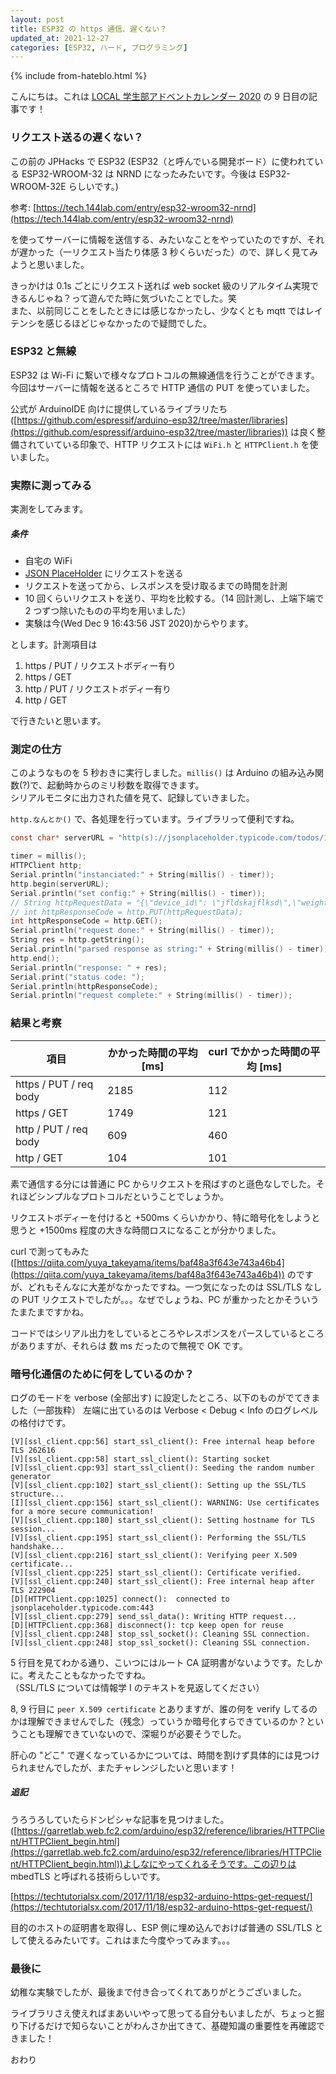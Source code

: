 ```yaml
---
layout: post
title: ESP32 の https 通信、遅くない？
updated_at: 2021-12-27
categories: [ESP32, ハード, プログラミング]
---
```


{% include from-hateblo.html %}

こんにちは。これは [LOCAL 学生部アドベントカレンダー 2020](https://adventar.org/calendars/5137) の 9 日目の記事です！

### リクエスト送るの遅くない？

この前の JPHacks で ESP32 (ESP32（と呼んでいる開発ボード）に使われている ESP32-WROOM-32 は NRND になったみたいです。今後は ESP32-WROOM-32E らしいです。)

参考: [https://tech.144lab.com/entry/esp32-wroom32-nrnd](https://tech.144lab.com/entry/esp32-wroom32-nrnd)

を使ってサーバーに情報を送信する、みたいなことをやっていたのですが、それが遅かった（一リクエスト当たり体感 3 秒くらいだった）ので、詳しく見てみようと思いました。

きっかけは 0.1s ごとにリクエスト送れば web socket 級のリアルタイム実現できるんじゃね？って遊んでた時に気づいたことでした。笑  
また、以前同じことをしたときには感じなかったし、少なくとも mqtt ではレイテンシを感じるほどじゃなかったので疑問でした。

### ESP32 と無線

ESP32 は Wi-Fi に繋いで様々なプロトコルの無線通信を行うことができます。今回はサーバーに情報を送るところで HTTP 通信の PUT を使っていました。

公式が ArduinoIDE 向けに提供しているライブラリたち ([https://github.com/espressif/arduino-esp32/tree/master/libraries](https://github.com/espressif/arduino-esp32/tree/master/libraries)) は良く整備されていている印象で、HTTP リクエストには `WiFi.h` と `HTTPClient.h` を使いました。

### 実際に測ってみる

実測をしてみます。

##### 条件

- 自宅の WiFi
- [JSON PlaceHolder](https://jsonplaceholder.typicode.com/) にリクエストを送る
- リクエストを送ってから、レスポンスを受け取るまでの時間を計測
- 10 回くらいリクエストを送り、平均を比較する。（14 回計測し、上端下端で 2 つずつ除いたものの平均を用いました）
- 実験は今(Wed Dec 9 16:43:56 JST 2020)からやります。

とします。計測項目は

1. https / PUT / リクエストボディー有り
2. https / GET
3. http / PUT / リクエストボディー有り
4. http / GET

で行きたいと思います。

### 測定の仕方

このようなものを 5 秒おきに実行しました。`millis()` は Arduino の組み込み関数(?)で、起動時からのミリ秒数を取得できます。  
シリアルモニタに出力された値を見て、記録していきました。

`http.なんとか()` で、各処理を行っています。ライブラリって便利ですね。

```c
const char* serverURL = "http(s)://jsonplaceholder.typicode.com/todos/1";

timer = millis();
HTTPClient http;
Serial.println("instanciated:" + String(millis() - timer));
http.begin(serverURL);
Serial.println("set config:" + String(millis() - timer));
// String httpRequestData = "{\"device_id\": \"jfldskajflksd\",\"weight\":\"123\"}";
// int httpResponseCode = http.PUT(httpRequestData);
int httpResponseCode = http.GET();
Serial.println("request done:" + String(millis() - timer));
String res = http.getString();
Serial.println("parsed response as string:" + String(millis() - timer));
http.end();
Serial.println("response: " + res);
Serial.print("status code: ");
Serial.println(httpResponseCode);
Serial.println("request complete:" + String(millis() - timer));
```

### 結果と考察

| 項目                   | かかった時間の平均 [ms] | curl でかかった時間の平均 [ms] |
| ---------------------- | ----------------------- | ------------------------------ |
| https / PUT / req body | 2185                    | 112                            |
| https / GET            | 1749                    | 121                            |
| http / PUT / req body  | 609                     | 460                            |
| http / GET             | 104                     | 101                            |

素で通信する分には普通に PC からリクエストを飛ばすのと遜色なしでした。それほどシンプルなプロトコルだということでしょうか。

リクエストボディーを付けると +500ms くらいかかり、特に暗号化をしようと思うと +1500ms 程度の大きな時間ロスになることが分かりました。

curl で測ってもみた ([https://qiita.com/yuya_takeyama/items/baf48a3f643e743a46b4](https://qiita.com/yuya_takeyama/items/baf48a3f643e743a46b4)) のですが、どれもそんなに大差がなかったですね。一つ気になったのは SSL/TLS なしの PUT リクエストでしたが。。。なぜでしょうね、PC が重かったとかそういうたまたまですかね。

コードではシリアル出力をしているところやレスポンスをパースしているところがありますが、それらは 数 ms だったので無視で OK です。

### 暗号化通信のために何をしているのか？

ログのモードを verbose (全部出す) に設定したところ、以下のものがでてきました（一部抜粋）
左端に出ているのは Verbose < Debug < Info のログレベルの格付けです。

```
[V][ssl_client.cpp:56] start_ssl_client(): Free internal heap before TLS 262616
[V][ssl_client.cpp:58] start_ssl_client(): Starting socket
[V][ssl_client.cpp:93] start_ssl_client(): Seeding the random number generator
[V][ssl_client.cpp:102] start_ssl_client(): Setting up the SSL/TLS structure...
[I][ssl_client.cpp:156] start_ssl_client(): WARNING: Use certificates for a more secure communication!
[V][ssl_client.cpp:180] start_ssl_client(): Setting hostname for TLS session...
[V][ssl_client.cpp:195] start_ssl_client(): Performing the SSL/TLS handshake...
[V][ssl_client.cpp:216] start_ssl_client(): Verifying peer X.509 certificate...
[V][ssl_client.cpp:225] start_ssl_client(): Certificate verified.
[V][ssl_client.cpp:240] start_ssl_client(): Free internal heap after TLS 222904
[D][HTTPClient.cpp:1025] connect():  connected to jsonplaceholder.typicode.com:443
[V][ssl_client.cpp:279] send_ssl_data(): Writing HTTP request...
[D][HTTPClient.cpp:368] disconnect(): tcp keep open for reuse
[V][ssl_client.cpp:248] stop_ssl_socket(): Cleaning SSL connection.
[V][ssl_client.cpp:248] stop_ssl_socket(): Cleaning SSL connection.
```

5 行目を見てわかる通り、こいつにはルート CA 証明書がないようです。たしかに。考えたこともなかったですね。  
（SSL/TLS については情報学 Ⅰ のテキストを見返してください）

8, 9 行目に `peer X.509 certificate` とありますが、誰の何を verify してるのかは理解できませんでした（残念）っていうか暗号化すらできているのか？ということも理解できていないので、深堀りが必要そうでした。

肝心の "どこ" で遅くなっているかについては、時間を割けず具体的には見つけられませんでしたが、またチャレンジしたいと思います！

##### 追記

うろうろしていたらドンピシャな記事を見つけました。([https://garretlab.web.fc2.com/arduino/esp32/reference/libraries/HTTPClient/HTTPClient_begin.html](https://garretlab.web.fc2.com/arduino/esp32/reference/libraries/HTTPClient/HTTPClient_begin.html))よしなにやってくれるそうです。この辺りは mbedTLS と呼ばれる技術らしいです。

[https://techtutorialsx.com/2017/11/18/esp32-arduino-https-get-request/](https://techtutorialsx.com/2017/11/18/esp32-arduino-https-get-request/)

目的のホストの証明書を取得し、ESP 側に埋め込んでおけば普通の SSL/TLS として使えるみたいです。これはまた今度やってみます。。。

### 最後に

幼稚な実験でしたが、最後まで付き合ってくれてありがとうございました。

ライブラリさえ使えればまあいいやって思ってる自分もいましたが、ちょっと掘り下げるだけで知らないことがわんさか出てきて、基礎知識の重要性を再確認できました！

おわり
